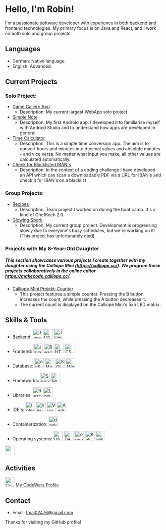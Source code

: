 # Hello, I'm Robin!

I'm a passionate software developer with experience in both backend and frontend technologies. My primary focus is on Java and React, and I work on both solo and group projects.

## Languages
- German: Native language.
- English: Advanced.

## Current Projects
### **Solo Project**:
- [Game Gallery App](https://github.com/CodingRobIT/Digitales-Gesellenstueck)
  - Description: My current largest WebApp solo project.
- [Simple Note](https://github.com/CodingRobIT/SimpleNotes)
  - Description: My first Android app. I developed it to familiarise myself with Android Studio and to understand how apps are developed in general
- [Time Calculator](https://github.com/CodingRobIT/TimeCalculatorApp)
  - Description: This is a simple time conversion app. The aim is to convert hours and minutes into decimal values and absolute minutes - and vice versa. No matter what input you make, all other values are calculated automatically.
- [Check for Blacklisted IBAN's](https://github.com/CodingRobIT/PDFScanerForBlacklistetIban)
  - Description: In the context of a coding challenge I have developed an API which can scan a downloadable PDF via a URL for IBAN's and check it for IBAN's on a blacklist

### **Group Projects**: 
- [Recipes](https://github.com/neuefische/hh-java-23-1-teamproject-recipes-2)
  - Description: Team project I worked on during the boot camp. It's a kind of ChefKoch 2.0.
- [Glowing Spork](https://github.com/CodingRobIT/glowing-spork)
  - Description: My current group project. Development is progressing slowly due to everyone's busy schedules, but we're working on it! (This project has unfortunately died)
 
### Projects with My 8-Year-Old Daughter
##### This section showcases various projects I create together with my daughter using the Calliope Mini (https://calliope.cc/). We program these projects collaboratively in the online editor https://makecode.calliope.cc/.
- [Calliope Mini Projekt: Counter](https://github.com/CodingRobIT/neles-projekt)
  - This project features a simple counter. Pressing the B button increases the count, while pressing the A button decreases it.
  - The current count is displayed on the Calliope Mini's 5x5 LED matrix.



## Skills & Tools
- Backend: <img src="https://github.com/CodingRobIT/CodingRobIT/assets/126405148/d5831944-4899-43a8-a9cd-d2d8e3f47cca" alt="Java 17" height="30">   <img src="https://github.com/CodingRobIT/CodingRobIT/assets/126405148/56998e79-9dce-492c-b38e-f621dbbcb160" alt="C#" height="30">   <img src="https://github.com/CodingRobIT/CodingRobIT/assets/126405148/2b565f1b-3e8e-4f64-a8b6-5c6efe3e055a" alt="JUnit" height="30">
- Frontend: <img src="https://github.com/user-attachments/assets/2d1f89fd-83aa-44d4-b89c-e0796d3b6d99" alt="Java Swing"  height="30"> <img src="https://github.com/CodingRobIT/CodingRobIT/assets/126405148/bc1bdbed-228f-4555-827b-faa7fcdef4fd" alt="React + TypeScript"  height="30">  <img src="https://github.com/CodingRobIT/CodingRobIT/assets/126405148/5a3d7f99-5d24-41ab-9aec-70d97b7bf615" alt="HTML"  height="30"> <img src="https://github.com/CodingRobIT/CodingRobIT/assets/126405148/f671a6bb-b6cb-465b-b1f7-56316be7bb3f" alt="CSS"  height="30">
- Database: <img src="https://github.com/user-attachments/assets/cda438ec-910a-40fa-a2af-4f778c715c99" alt="noSQL"  height="30"> <img src="https://github.com/user-attachments/assets/392c563f-f0f4-4218-8902-06f4f70b245a" alt="MongoDB"  height="30"> <img src="https://github.com/user-attachments/assets/44487c74-ab34-4c35-955b-c9990e0438f3" alt="SQL"  height="30"> <img src="https://github.com/user-attachments/assets/aec2571c-0775-4d98-a883-d500dc228ceb" alt="MariaDB"  height="30">
- Frameworks: <img src="https://github.com/CodingRobIT/CodingRobIT/assets/126405148/a4c3e0ba-3646-4354-9bad-bcb4b409b85a" alt="Spring"  height="30"> <img src="https://github.com/CodingRobIT/CodingRobIT/assets/126405148/698534e7-5ded-4106-ad9f-47e2eb7fc2af" alt="Node.js"  height="30">
- Libraries: <img src="https://github.com/CodingRobIT/CodingRobIT/assets/126405148/803d4c04-0c0c-4811-984c-b6c9feaaf114" alt="React"  height="30"> <img src="https://github.com/CodingRobIT/CodingRobIT/assets/126405148/eb707d6f-d396-45af-b85e-33fad469d8a3" alt="Lombok"  height="30">
- IDE's: <img src="https://github.com/CodingRobIT/CodingRobIT/assets/126405148/61326f38-c5e2-4c0c-9f87-3a14a496725e" alt="IntelliJ IDEA Ultimate"  height="30"> <img src="https://github.com/CodingRobIT/CodingRobIT/assets/126405148/8c012137-b543-4074-b7e4-a8956e655693" alt="Visual Studio 2022"  height="30"> <img src="https://github.com/CodingRobIT/CodingRobIT/assets/126405148/8713e846-0bea-47b6-a1ac-42ba732e54c3" alt="Visual Studio CODE"  height="30"> <img src="https://github.com/user-attachments/assets/86478f11-dc10-49b2-abb0-16002fb7fee2" alt="Android-Studio" height="30">
- Containerization: <img src="https://github.com/user-attachments/assets/97cb35a6-b17e-439c-b839-e0c12692a9a7" alt="docker"  height="30">

- Operating systems: <img src="https://github.com/user-attachments/assets/3ea469da-1532-428a-83ee-33c7a75ededb" alt="Ubuntu"  height="30"> <img src="https://github.com/user-attachments/assets/874b00c1-50bd-4e18-9a14-0e19bf384aac" alt="Debian"  height="30"> <img src="https://github.com/CodingRobIT/CodingRobIT/assets/126405148/10c59958-2add-463c-b084-7c7f879087d7" alt="openSUSE Tumbleweed"  height="30"> <img src="https://github.com/CodingRobIT/CodingRobIT/assets/126405148/5421ad1e-7a28-4d49-a248-62c7e644f976" alt="Kali Linux"  height="30"> <img src="https://github.com/user-attachments/assets/31b41224-ba0f-45a1-9a4b-bfe74d7c72cd" alt="windows"  height="30">

<img src="" alt=""  height="30">


## Activities
<img src="https://github.com/CodingRobIT/CodingRobIT/assets/126405148/a51f5297-0902-4188-aec5-25ca5d197c76" alt="CodeWars"  height="30"> [My CodeWars Profile](https://www.codewars.com/users/Hyoto1507)

## Contact
- Email: [tmai02476@gmail.com](mailto:tmai02476@gmail.com)

Thanks for visiting my GitHub profile!

